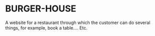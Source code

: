 # BURGER-HOUSE
A website for a restaurant through which the customer can do several things, for example, book a table…. Etc. 
